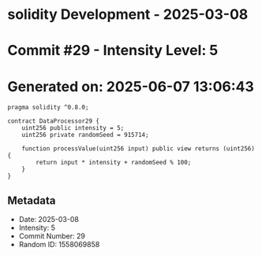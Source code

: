 ﻿# solidity Development - 2025-03-08
# Commit #29 - Intensity Level: 5
# Generated on: 2025-06-07 13:06:43
```solidity
pragma solidity ^0.8.0;

contract DataProcessor29 {
    uint256 public intensity = 5;
    uint256 private randomSeed = 915714;

    function processValue(uint256 input) public view returns (uint256) {
        return input * intensity + randomSeed % 100;
    }
}
```
## Metadata
- Date: 2025-03-08
- Intensity: 5
- Commit Number: 29
- Random ID: 1558069858
